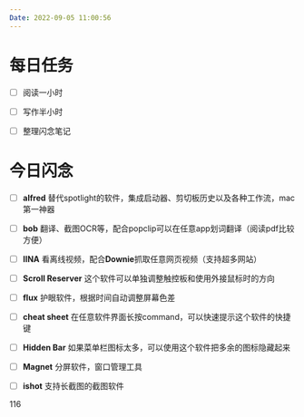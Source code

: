 ```yaml
---
Date: 2022-09-05 11:00:56
---
```


# 每日任务
- [ ] 阅读一小时
- [ ] 写作半小时
- [ ] 整理闪念笔记


# 今日闪念
- [ ] **alfred** 替代spotlight的软件，集成启动器、剪切板历史以及各种工作流，mac第一神器
- [ ] **bob** 翻译、截图OCR等，配合popclip可以在任意app划词翻译（阅读pdf比较方便）
- [ ] **IINA** 看离线视频，配合**Downie**抓取任意网页视频（支持超多网站）
- [ ] **Scroll Reserver** 这个软件可以单独调整触控板和使用外接鼠标时的方向
- [ ] **flux** 护眼软件，根据时间自动调整屏幕色差
- [ ] **cheat sheet** 在任意软件界面长按command，可以快速提示这个软件的快捷键
- [ ] **Hidden Bar** 如果菜单栏图标太多，可以使用这个软件把多余的图标隐藏起来
- [ ] **Magnet** 分屏软件，窗口管理工具
- [ ] **ishot** 支持长截图的截图软件



116